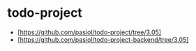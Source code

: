# todo-project

- [https://github.com/pasiol/todo-project/tree/3.05]
- [https://github.com/pasiol/todo-project-backend/tree/3.05]



        










